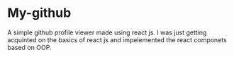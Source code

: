 # My-github
A simple github profile viewer made using react js. I was just getting acquinted on the basics of react js and impelemented the react componets based on OOP.
